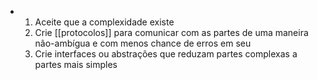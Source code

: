 - 1. Aceite que a complexidade existe
  2. Crie [[protocolos]] para comunicar com as partes de uma maneira não-ambígua e com menos chance de erros em seu 
  3. Crie interfaces ou abstrações que reduzam partes complexas a partes mais simples